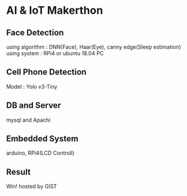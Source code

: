 AI & IoT Makerthon
===================
Face Detection
----------------
using algorithm : DNN(Face), Haar(Eye), canny edge(Sleep estimation)  
using system : RPi4 or ubuntu 18.04 PC

Cell Phone Detection
----------------
Model : Yolo v3-Tiny 

DB and Server
----------------
mysql and Apachi


Embedded System
---------------
arduino, RPi4(LCD Controll)

Result
-------
Win! hosted by GIST
